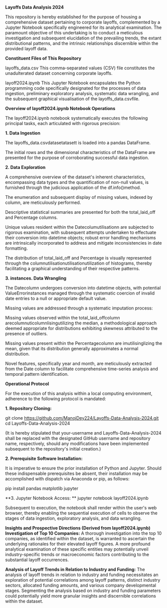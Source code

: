 **Layoffs Data Analysis 2024**

This repository is hereby established for the purpose of housing a comprehensive dataset pertaining to corporate layoffs, complemented by a Jupyter Notebook specifically engineered for its analytical examination. The paramount objective of this undertaking is to conduct a meticulous investigation and subsequent elucidation of the prevailing trends, the extant distributional patterns, and the intrinsic relationships discernible within the provided layoff data.

**Constituent Files of This Repository**

layoffs_data.csv This comma-separated values (CSV) file constitutes the unadulterated dataset concerning corporate layoffs.

layoff2024.ipynb This Jupyter Notebook encapsulates the Python programming code specifically designated for the processes of data ingestion, preliminary exploratory analysis, systematic data wrangling, and the subsequent graphical visualisation of the layoffs_data.csvfile.

**Overview of layoff2024.ipynb Notebook Operations**

The layoff2024.ipynb notebook systematically executes the following principal tasks, each articulated with rigorous precision:

**1. Data Ingestion**

The layoffs_data.csvdatasetatasett is loaded into a pandas DataFrame.

The initial rows and the dimensional characteristics of the DataFrame are presented for the purpose of corroborating successful data ingestion.

**2. Data Exploration**

A comprehensive overview of the dataset's inherent characteristics, encompassing data types and the quantification of non-null values, is furnished through the judicious application of the df.info()method.

The enumeration and subsequent display of missing values, indexed by column, are meticulously performed.

Descriptive statistical summaries are presented for both the total_laid_off and Percentage columns.

Unique values resident within the Datecolumutilisationn are subjected to rigorous examination, with subsequent attempts undertaken to effectuate their conversion into datetime objects; robust error handling mechanisms are intrinsically incorporated to address and mitigate inconsistencies in date formatting.

The distribution of total_laid_off and Percentage is visually represented through the columnutilisationutilisationutilization of histograms, thereby facilitating a graphical understanding of their respective patterns.

**3. instances. Data Wrangling**

The Datecolumn undergoes conversion into datetime objects, with potential ValueErrorinstances managed through the systematic coercion of invalid date entries to a null or appropriate default value.

Missing values are addressed through a systematic imputation process:

Missing values observed within the total_laid_offcolumn arecolumnuticolumnlisingutilizing the median, a methodological approach deemed appropriate for distributions exhibiting skewness attributed to the presence of outliers.

Missing values present within the Percentagecolumn are imutilisinglizing the mean, given that its distribution generally approximates a normal distribution.

Novel features, specifically year and month, are meticulously extracted from the Date column to facilitate comprehensive time-series analysis and temporal pattern identification.

**Operational Protocol**

For the execution of this analysis within a local computing environment, adherence to the following protocol is mandated:

**1. Repository Cloning:**


git clone https://github.com/ManojDey224/Layoffs-Data-Analysis-2024.git
cd Layoffs-Data-Analysis-2024

(It is hereby stipulated that your-username and Layoffs-Data-Analysis-2024 shall be replaced with the designated GitHub username and repository name, respectively, should any modifications have been implemented subsequent to the repository's initial creation.)

**2. Prerequisite Software Installation:** 

It is imperative to ensure the prior installation of Python and Jupyter. Should these indispensable prerequisites be absent, their installation may be accomplished with dispatch via Anaconda or pip, as follows:

pip install pandas matplotlib jupyter

**3. Jupyter Notebook Access: **
jupyter notebook layoff2024.ipynb

Subsequent to execution, the notebook shall render within the user's web browser, thereby enabling the sequential execution of cells to observe the stages of data ingestion, exploratory analysis, and data wrangling.

**Insights and Prospective Directions (Derived from layoff2024.ipynb)**
**Investigation of Top 10 Companies:** A thorough investigation into the top 10 companies, as identified within the dataset, is warranted to ascertain the underlying rationales for their elevated layoff figures. A more profound analytical examination of these specific entities may potentially unveil industry-specific trends or macroeconomic factors contributing to the substantial layoff occurrences.

**Analysis of Layoff Trends in Relation to Industry and Funding:** The analysis of layoff trends in relation to industry and funding necessitates an exploration of potential correlations among layoff patterns, distinct industry sectors, allocated funding amounts, and various company developmental stages. Segmenting the analysis based on industry and funding parameters could potentially yield more granular insights and discernible correlations within the dataset.
